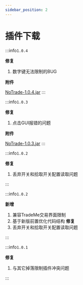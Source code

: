 ```yaml
---
sidebar_position: 2
---
```


# 插件下载

:::info`1.0.4`

**修复**

1. 数字键无法限制的BUG

**附件**

[NoTrade-1.0.4.jar](files/NoTrade-1.0.4.jar)
:::

:::info`1.0.3`

**修复**

1. 点击GUI报错的问题

**附件**

[NoTrade-1.0.3.jar](files/NoTrade-1.0.3.jar)
:::

:::info`1.0.2`

**修复**

1. 丢弃开关和拾取开关配置读取问题

:::

:::info`1.0.2`

**新增**

1. 兼容TradeMe交易界面限制
2. 基于新版前置优化代码结构
   **修复**
1. 丢弃开关和拾取开关配置读取问题

:::

:::info`1.0.1`

**修复**

1. 与其它掉落限制插件冲突问题

:::
